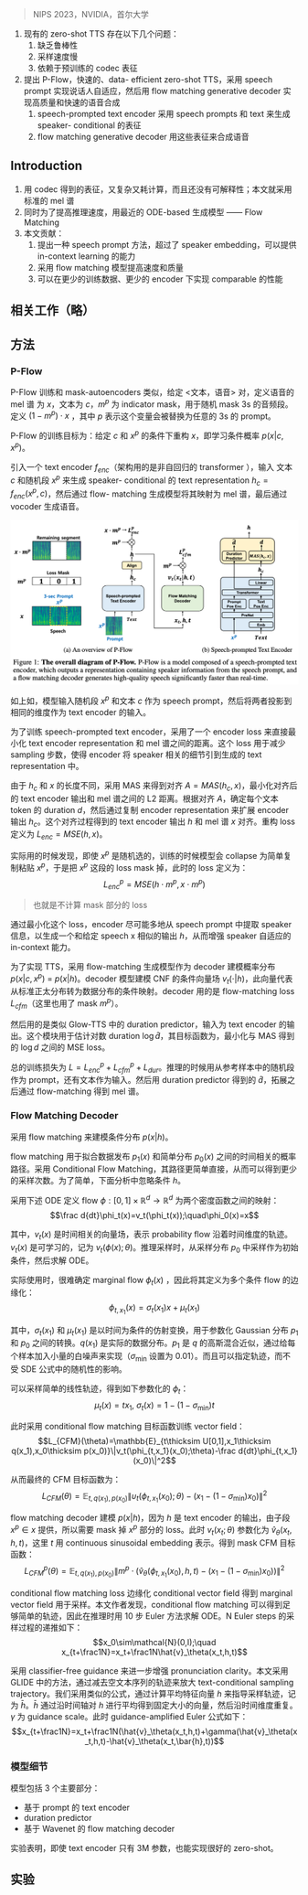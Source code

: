 > NIPS 2023，NVIDIA，首尔大学

1. 现有的 zero-shot TTS 存在以下几个问题：
	1. 缺乏鲁棒性
	2. 采样速度慢
	3. 依赖于预训练的 codec 表征
2. 提出 P-Flow，快速的、data- efficient zero-shot  TTS，采用 speech prompt 实现说话人自适应，然后用 flow matching generative decoder 实现高质量和快速的语音合成
	1. speech-prompted text encoder 采用 speech prompts 和 text 来生成speaker- conditional 的表征
	2. flow matching generative decoder 用这些表征来合成语音

## Introduction

1. 用 codec 得到的表征，又复杂又耗计算，而且还没有可解释性；本文就采用标准的 mel 谱
2. 同时为了提高推理速度，用最近的 ODE-based 生成模型 —— Flow Matching
3. 本文贡献：
	1. 提出一种 speech prompt 方法，超过了 speaker  embedding，可以提供 in-context learning 的能力
	2. 采用 flow matching 模型提高速度和质量
	3. 可以在更少的训练数据、更少的 encoder 下实现 comparable 的性能

## 相关工作（略）

## 方法

### P-Flow

P-Flow 训练和 mask-autoencoders 类似，给定 <文本，语音> 对，定义语音的 mel 谱 为 $x$，文本为 $c$，$m^p$  为 indicator mask，用于随机 mask 3s 的音频段。定义 $(1-m^p)\cdot x$ ，其中 $p$ 表示这个变量会被替换为任意的 3s 的 prompt。

P-Flow 的训练目标为：给定 $c$ 和 $x^p$ 的条件下重构 $x$，即学习条件概率 $p(x|c,x^p)$。

引入一个 text encoder $f_{enc}$（架构用的是非自回归的 transformer ），输入 文本 $c$ 和随机段 $x^p$ 来生成 speaker- conditional 的 text representation $h_{c}=f_{enc}(x^{p},c)$，然后通过 flow- matching 生成模型将其映射为 mel 谱，最后通过 vocoder 生成语音。

![](image/Pasted%20image%2020231128211250.png)
<!-- AsshowninFig.1a,weinputthemel-spectrogramofarandom segment xp as a speech prompt along with the text input c. We then project both to the same dimensions to use as inputs to the text encoder. The role of the speech-prompted text encoder is to generate a speaker-conditional text representation hc = fenc(xp, c) using the speaker information extracted from the prompt xp. Similar to large-scale codec language models, we employ a non- autoregressive transformer architecture that can attend to speech prompts at arbitrary text positions. -->
如上如，模型输入随机段 $x^p$ 和文本 $c$ 作为 speech prompt，然后将两者投影到相同的维度作为 text encoder 的输入。
<!-- To train the speech-prompted text encoder to effectively extract speaker information from the speech prompt, we use an encoder loss that directly minimizes the distance between the text encoder representation and the mel-spectrogram. In addition to its original purpose in Grad-TTS [30] for reducing sampling steps in a diffusion-based single-speaker TTS model, it also encourages the encoder to incorporate speaker-related details into the generated text representation. -->
为了训练 speech-prompted text encoder，采用了一个 encoder loss 来直接最小化 text encoder representation 和 mel 谱之间的距离。这个 loss 用于减少 sampling 步数，使得 encoder 将 speaker 相关的细节引到生成的 text representation 中。
<!-- As speech-prompted encoder output hc and the mel-spectrogram x have different lengths, we align the text encoder output with the mel-spectrogram using the monotonic alignment search (MAS) algorithm proposed in Glow-TTS [21]. By applying MAS, we derive an alignment A = MAS(hc,x) that minimizes the overall L2 distance between the aligned text encoder output and the mel-spectrogram. Based on the alignment A, we determine the duration d for each text token and expand the encoder output hc by duplicating encoder representations according to the duration of each text token. This alignment process results in text encoder output h that aligns with mel-spectrogram x. The fairly straightforward reconstruction loss is written as Lenc = MSE(h,x). -->
由于 $h_c$ 和 $x$ 的长度不同，采用 MAS 来得到对齐 $A=MAS(h_{c},x)$，最小化对齐后的 text encoder 输出和 mel 谱之间的 L2 距离。根据对齐 $A$，确定每个文本 token 的 duration $d$，然后通过复制 encoder representation 来扩展 encoder 输出 $h_c$。这个对齐过程得到的 text encoder 输出 $h$ 和 mel 谱 $x$ 对齐。重构 loss 定义为 $L_{enc}=MSE(h,x)$。
<!-- In practice, even though the model is not given the exact positioning of xp within x during training, we found the model to still collapse to a trivial copy-pasting of xp. To avoid this, we simply mask out the reconstruction loss for the segment corresponding to xp. Despite this, the final model is still capable of inferring a continuous mel-spectrogram sequence. We define the masked encoder loss Lpenc by using mp for the random segment xp in the mel-spectrogram x: -->
实际用的时候发现，即使 $x^p$ 是随机选的，训练的时候模型会 collapse 为简单复制粘贴 $x^p$，于是把 $x^p$ 这段的 loss mask 掉，此时的 loss 定义为：
$$L_{enc}^p=MSE(h\cdot m^p,x\cdot m^p)$$
> 也就是不计算 mask 部分的 loss
<!-- By minimizing this loss, the encoder is trained to extract speaker information as much as possible from the speech prompt in order to generate an aligned output h that closely resembles the given speech x, which results in enhancing in-context capabilities for speaker adaptation. -->
通过最小化这个 loss，encoder 尽可能多地从 speech prompt 中提取 speaker 信息，以生成一个和给定 speech x 相似的输出 $h$，从而增强 speaker 自适应的 in-context 能力。

<!-- FlowMatchingDecoders: Toperformhigh-qualityandfastzero-shotTTS,weuseaflow-matching generative model as the decoder for modeling the probability distribution p(x|c,xp) = p(x|h). Our flow-matching decoder models the conditional vector field vt(·|h) of Continuous Normalizing Flows (CNF), which represents the conditional mapping from standard normal distribution to data distribution. The decoder is trained using a flow-matching loss Lpcf m that also applies a mask mp for the random segment as in Lpenc. More details will be provided in Section 3.2. -->
为了实现 TTS，采用 flow-matching 生成模型作为 decoder 建模概率分布 $p(x|c,x^p)\:=\:p(x|h)$。decoder 模型建模 CNF 的条件向量场 $v_t(\cdot|h)$，此向量代表从标准正太分布转为数据分布的条件映射。decoder 用的是 flow-matching loss $L_{cfm}$（这里也用了 mask $m^p$）。
<!--  Toreproducetext-tokendurationsduringinferencewhereMASisunavailable, we use a duration predictor trained in a manner similar to [21] . We use the hidden representation of the speech-prompted text encoder as its input without additional speaker conditioning, given this representation already contains speaker information. It is trained simultaneously with the rest of the model with detached inputs to avoid affecting the text-encoder training. The duration predictor estimates the log-scale duration log dˆ for each text token, and the training objective for the duration predictor Ldur is to minimize the mean squared error with respect to log-scale duration log d obtained via MAS during training. -->
然后用的是类似 Glow-TTS 中的 duration predictor，输入为 text encoder 的输出。这个模块用于估计对数 duration $\log\widehat{d}$，其目标函数为，最小化与 MAS 得到的 $\log d$ 之间的 MSE loss。

总的训练损失为 $L=L_{enc}^{p}+L_{cfm}^{p}+L_{dur}$。推理的时候用从参考样本中的随机段作为 prompt，还有文本作为输入。然后用 duration predictor 得到的 $\hat{d}$，拓展之后通过 flow-matching 得到 mel 谱。

### Flow Matching Decoder
<!-- We use Flow Matching to model the mel- spectrogram decoder task’s conditional distribu- tion: p(x|h). We first provide a brief overview of flow matching, followed by describing our sampling procedure and additional qualitative improvements through a guidance-related tech- nique. -->
采用 flow matching 来建模条件分布 $p(x|h)$。
<!-- Flow Matching
[23, 35, 24] is a method for fitting to the time-
dependent probability path between our data
density p1(x) and our simpler sampling density
p0(x) (assumed to be the standard normal). It
is closely related to Continuous Normalizing
Flows, but is trained much more efficiently in
a simulation-free fashion, much like the typical
setup for Diffusion and Score Matching mod-
els [13, 16, 34]. We adopt Conditional Flow
Matching as specified in [23] as their formu-
lation encourages simpler and often straighter
trajectories between source and target distributions. Simpler trajectories allow for test-time sampling in fewer steps without the need for additional distillation. We will ignore the conditional variable h for notational simplicity in this overview. -->
flow matching 用于拟合数据发布 $p_1(x)$ 和简单分布 $p_0(x)$ 之间的时间相关的概率路径。采用 Conditional Flow Matching，其路径更简单直接，从而可以得到更少的采样次数。为了简单，下面分析中忽略条件 $h$。
<!-- Following Lipman et al. [23], we define the flow φ : [0, 1] × Rd → Rd as the mapping between our two density functions using the following ODE: -->
采用下述 ODE 定义 flow $\phi:[0,1]\times\mathbb{R}^d\to\mathbb{R}^d$ 为两个密度函数之间的映射：
$$\frac d{dt}\phi_t(x)=v_t(\phi_t(x));\quad\phi_0(x)=x$$
<!-- Here, vt(x) is the time-dependent vector field and specifying the trajectory of the probability flow through time. vt(x) is also our learnable component, henceforth denoted as vt(φ(x); θ). To sample from the distribution, we sample from the sampling distribution p0 as our initial condition at t = 0 and solve the ODE in Eq. (2). Notably, the formulation [23] encourages straighter trajectories, ultimately allowing us to cheaply approximate the ODE solution with 10 Euler steps with minimal loss in quality. -->
其中，$v_t(x)$ 是时间相关的向量场，表示 probability flow 沿着时间维度的轨迹。$v_t(x)$ 是可学习的，记为 $v_t(\phi(x);\theta)$。推理采样时，从采样分布 $p_0$ 中采样作为初始条件，然后求解 ODE。
<!-- It turns out that determining the marginal flow φt(x) is difficult in practice. Lipman thus formulates it as marginalizing over multiple conditional flows φt,x1 (x) as follows: -->
实际使用时，很难确定 marginal flow $\phi_t(x)$ ，因此将其定义为多个条件 flow 的边缘化：
$$\phi_{t,x_1}(x)=\sigma_t(x_1)x+\mu_t(x_1)$$
<!-- Here, σt(x1) and μt(x1) are time-conditional affine transformations for parameterization the trans- formation between Gaussian distributions p1 and p0. Finally, let q(x1) be the true but likely non- Gaussian distribution over our data. We define p1 as a mixture-of-Gaussian approximation of q by perturbing individual samples with small amounts of white noise with σmin (empirically set to 0.01). We can specify our trajectories without complications from stochasticity as in SDE formulations. -->
其中，$\sigma_t(x_1)$ 和 $\mu_t(x_1)$ 是以时间为条件的仿射变换，用于参数化 Gaussian 分布 $p_1$ 和 $p_0$ 之间的转换。$q(x_1)$ 是实际的数据分布。$p_1$ 是 $q$ 的高斯混合近似，通过给每个样本加入小量的白噪声来实现（$\sigma_{\min}$ 设置为 0.01）。而且可以指定轨迹，而不受 SDE 公式中的随机性的影响。
<!-- Taking advantage of this, Lipman et al. recommend simple linear trajectories, yielding the following parameterization for φt: -->
可以采样简单的线性轨迹，得到如下参数化的 $\phi_t$：
$$\mu_t(x)=tx_1,\:\sigma_t(x)=1-(1-\sigma_{\min})t$$
<!-- Training the vector field is performed using the conditional flow matching objective function: -->
此时采用 conditional flow matching 目标函数训练 vector field：
$$L_{CFM}(\theta)=\mathbb{E}_{t\thicksim U[0,1],x_1\thicksim q(x_1),x_0\thicksim p(x_0)}\|v_t(\phi_{t,x_1}(x_0);\theta)-\frac d{dt}\phi_{t,x_1}(x_0)\|^2$$
<!-- Plugging Eq. (4) in to Eq. (3) and (5), we get our final CFM objective: -->
从而最终的 CFM 目标函数为：
$$L_{CFM}(\theta)=\mathbb{E}_{t,q(x_1),p(x_0)}\|\upsilon_t(\phi_{t,x_1}(x_0);\theta)-(x_1-(1-\sigma_{\min})x_0)\|^2$$
<!-- Recall that our flow matching decoder models the distribution p(x|h). Because h is the output of the text encoder which was provided by the subsegment xp ∈ x, we found it again necessary to mask out the loss for parts of the output corresponding to xp to prevent trivial solutions. Let the generic vt(xt; θ) be parameterized in our setup as vˆθ(xt, h, t) to account for the conditional. Here, t is represented with a continuous sinusoidal embedding. This gives us the masked CFM objective: -->
flow matching decoder 建模 $p(x|h)$，因为 $h$ 是 text encoder 的输出，由子段 $x^p\in x$ 提供，所以需要 mask 掉 $x^p$ 部分的 loss。此时 $v_t(x_t;\theta)$ 参数化为 $\hat{v}_{\theta}(x_t,h,t)$，这里 $t$ 用 continuous sinusoidal embedding 表示。得到 mask CFM 目标函数：
$$L_{CFM}^p(\theta)=\mathbb{E}_{t,q(x_1),p(x_0)}\|m^p\cdot(\hat{v}_\theta(\phi_{t,x_1}(x_0),h,t)-(x_1-(1-\sigma_{\min})x_0))\|^2$$
<!-- Theconditionalflowmatchinglossmarginalizesoverconditionalvectorfieldstoachieve the marginal vector field, the latter of which is used during sampling. While the linearly interpolated conditional trajectories as specified in Eq. (4) do not guarantee the same degree of straightness in the resulting marginal, we still get something fairly close. Within the context of this work, we found the conditional flow matching formulation to result in simple enough trajectories such that it is sufficient to use the first-order Euler’s method with around 10 steps to solve the ODE during inference. Sampling with N Euler steps is performed with the following recurrence relation: -->
conditional flow matching loss 边缘化 conditional vector field 得到 marginal vector field 用于采样。本文作者发现，conditional flow matching 可以得到足够简单的轨迹，因此在推理时用 10 步 Euler 方法求解 ODE。N Euler steps 的采样过程的递推如下：
$$x_0\sim\mathcal{N}(0,I);\quad x_{t+\frac1N}=x_t+\frac1N\hat{v}_\theta(x_t,h,t)$$
<!-- Wefindthatpronunciationclaritycanbefurtherenhancedbyapplyingtechniques from a classifier-free guidance method [14]. In a related work, GLIDE [29] amplifies their text- conditional sampling trajectory by subtracting the trajectory for an empty text sequence. We employ a similar formulation, guiding our sampling trajectory away from the average feature vector computed from h, denoted as h ̄. h ̄ is computed by averaging the expanded representation h along the time axis to obtain a fixed-size vector and then duplicated along the time axis. Let γ be our guidance scale. Our guidance-amplified Euler formulation is as follows: -->
采用 classifier-free guidance 来进一步增强 pronunciation clarity。本文采用 GLIDE 中的方法，通过减去空文本序列的轨迹来放大 text-conditional sampling trajectory。我们采用类似的公式，通过计算平均特征向量 $h$ 来指导采样轨迹，记为 $\bar{h}$。$\bar{h}$ 通过沿时间轴对 $h$ 进行平均得到固定大小的向量，然后沿时间维度重复。$\gamma$ 为 guidance scale。此时  guidance-amplified Euler 公式如下：
$$x_{t+\frac1N}=x_t+\frac1N(\hat{v}_\theta(x_t,h,t)+\gamma(\hat{v}_\theta(x_t,h,t)-\hat{v}_\theta(x_t,\bar{h},t))$$

### 模型细节
<!-- The high-level model architecture is shown in Fig. 1. Our model comprises 3 main components: the prompt-based text encoder, a duration predictor to recover phoneme durations during inference, and a Wavenet-based flow matching decoder. Experiments demonstrate strong zero-shot results despite our text-encoder comprising only a small transformer architecture of 3M parameters. We provide additional architectural details for each component in Section B. -->
模型包括 3 个主要部分：
+ 基于 prompt 的 text encoder
+ duration predictor 
+ 基于 Wavenet 的 flow matching decoder

实验表明，即使 text encoder 只有 3M 参数，也能实现很好的 zero-shot。

## 实验
